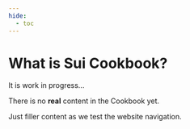 ```yaml
---
hide:
  - toc
---
```

# What is Sui Cookbook?
It is work in progress...

There is no **real** content in the Cookbook yet.

Just filler content as we test the website navigation.
